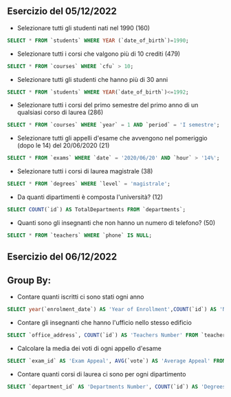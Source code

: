 ## Esercizio del 05/12/2022
- Selezionare tutti gli studenti nati nel 1990 (160)

```sql
SELECT * FROM `students` WHERE YEAR (`date_of_birth`)=1990;
```

- Selezionare tutti i corsi che valgono più di 10 crediti (479)

```sql
SELECT * FROM `courses` WHERE `cfu` > 10;
```

- Selezionare tutti gli studenti che hanno più di 30 anni

```sql
SELECT * FROM `students` WHERE YEAR(`date_of_birth`)<=1992;
```

- Selezionare tutti i corsi del primo semestre del primo anno di un qualsiasi corso di laurea (286)

```sql
SELECT * FROM `courses` WHERE `year` = 1 AND `period` = 'I semestre';
```

- Selezionare tutti gli appelli d'esame che avvengono nel pomeriggio (dopo le 14) del 20/06/2020 (21)

```sql
SELECT * FROM `exams` WHERE `date` = '2020/06/20' AND `hour` > '14%';
```

- Selezionare tutti i corsi di laurea magistrale (38)

```sql
SELECT * FROM `degrees` WHERE `level` = 'magistrale';
```

- Da quanti dipartimenti è composta l'università? (12)

```sql
SELECT COUNT(`id`) AS TotalDepartments FROM `departments`;
```

- Quanti sono gli insegnanti che non hanno un numero di telefono? (50)

```sql
SELECT * FROM `teachers` WHERE `phone` IS NULL;
```

## Esercizio del 06/12/2022

## Group By:

- Contare quanti iscritti ci sono stati ogni anno

```sql
SELECT year(`enrolment_date`) AS 'Year of Enrollment',COUNT(`id`) AS 'Number of Enrollments' FROM `students` GROUP BY year(`enrolment_date`);
```

- Contare gli insegnanti che hanno l'ufficio nello stesso edificio

```sql
SELECT `office_address`, COUNT(`id`) AS 'Teachers Number' FROM `teachers` GROUP BY `office_address`;
```

- Calcolare la media dei voti di ogni appello d'esame

```sql
SELECT `exam_id` AS 'Exam Appeal', AVG(`vote`) AS 'Average Appeal' FROM `exam_student` GROUP BY `exam_id`;
```

- Contare quanti corsi di laurea ci sono per ogni dipartimento

```sql
SELECT `department_id` AS 'Departments Number', COUNT(`id`) AS 'Degrees Number' FROM `degrees` GROUP BY `department_id`;
```
